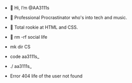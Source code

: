 - 👋 Hi, I’m @AA3111s
- 👀 Professional Procrastinator who's into tech and music.
- 🤣 Total rookie at HTML and CSS.


- 💞️ rm -rf social life
- mk dir CS
- code aa3111s_
- ./ aa3111s_
- Error 404 life of the user not found

<!---
AA3111s/AA3111s is a ✨ special ✨ repository because its `README.md` (this file) appears on your GitHub profile.
You can click the Preview link to take a look at your changes.
--->
